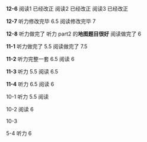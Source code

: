 **12-6**
阅读1 已经改正
阅读2 已经改正
阅读3 已经改正


**12-7**
听力修改完毕 6.5
阅读修改完毕 7


**12-8**
听力做完了 听力 part2 的**地图题目很好**
阅读做完了 6


**11-1**
听力做完了 5.5
阅读做完了 7.5


**11-2** 
听力完整一套 6.5
阅读 6


**11-3**
听力 5.5
阅读 6.5

**11-4** 
听力 6.5
阅读 6

10-1
听力 5.5
阅读 



10-2
阅读 6


10-3


5-4
听力 6




